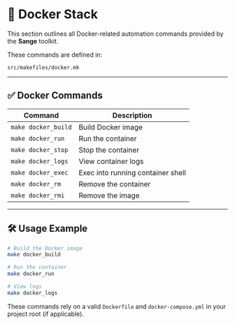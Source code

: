 # 🐳 Docker Stack

This section outlines all Docker-related automation commands provided by the **Sange** toolkit.

These commands are defined in:

```
src/makefiles/docker.mk
```

---

## ✅ Docker Commands

| Command              | Description                        |
|----------------------|------------------------------------|
| `make docker_build`  | Build Docker image                 |
| `make docker_run`    | Run the container                  |
| `make docker_stop`   | Stop the container                 |
| `make docker_logs`   | View container logs                |
| `make docker_exec`   | Exec into running container shell  |
| `make docker_rm`     | Remove the container               |
| `make docker_rmi`    | Remove the image                   |

---

## 🛠️ Usage Example

```bash
# Build the Docker image
make docker_build

# Run the container
make docker_run

# View logs
make docker_logs
```

These commands rely on a valid `Dockerfile` and `docker-compose.yml` in your project root (if applicable).
